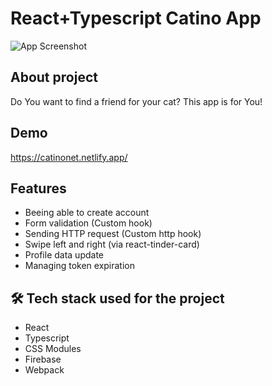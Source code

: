 # React+Typescript Catino App

![App Screenshot](https://catinonet.netlify.app/readmeimg.png)

## About project

Do You want to find a friend for your cat? This app is for You!

## Demo

https://catinonet.netlify.app/

## Features

- Beeing able to create account
- Form validation (Custom hook)
- Sending HTTP request (Custom http hook)
- Swipe left and right (via react-tinder-card)
- Profile data update
- Managing token expiration

## 🛠 Tech stack used for the project

- React
- Typescript
- CSS Modules
- Firebase
- Webpack

